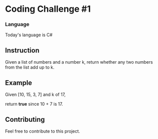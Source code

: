 # Coding Challenge #1

### Language
Today's language is C#

## Instruction
Given a list of numbers and a number k, return whether any two numbers from the list add up to k.

## Example
Given [10, 15, 3, 7] and k of 17,

return **true** since 10 + 7 is 17.

## Contributing
Feel free to contribute to this project.